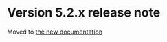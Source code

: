 Version 5.2.x release note
==========================

Moved to [the new documentation](https://documentation.simplicite.io/versions/release-notes/v5-2)